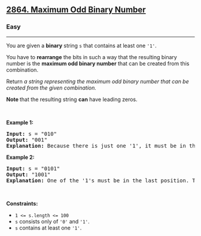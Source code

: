 <h2><a href="https://leetcode.com/problems/maximum-odd-binary-number/">2864. Maximum Odd Binary Number</a></h2><h3>Easy</h3><hr><div bis_skin_checked="1"><p>You are given a <strong>binary</strong> string <code>s</code> that contains at least one <code>'1'</code>.</p>

<p>You have to <strong>rearrange</strong> the bits in such a way that the resulting binary number is the <strong>maximum odd binary number</strong> that can be created from this combination.</p>

<p>Return <em>a string representing the maximum odd binary number that can be created from the given combination.</em></p>

<p><strong>Note </strong>that the resulting string <strong>can</strong> have leading zeros.</p>

<p>&nbsp;</p>
<p><strong class="example">Example 1:</strong></p>

<pre><strong>Input:</strong> s = "010"
<strong>Output:</strong> "001"
<strong>Explanation:</strong> Because there is just one '1', it must be in the last position. So the answer is "001".
</pre>

<p><strong class="example">Example 2:</strong></p>

<pre><strong>Input:</strong> s = "0101"
<strong>Output:</strong> "1001"
<strong>Explanation: </strong>One of the '1's must be in the last position. The maximum number that can be made with the remaining digits is "100". So the answer is "1001".
</pre>

<p>&nbsp;</p>
<p><strong>Constraints:</strong></p>

<ul>
	<li><code>1 &lt;= s.length &lt;= 100</code></li>
	<li><code>s</code> consists only of <code>'0'</code> and <code>'1'</code>.</li>
	<li><code>s</code> contains at least one <code>'1'</code>.</li>
</ul>
</div>